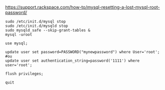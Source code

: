 https://support.rackspace.com/how-to/mysql-resetting-a-lost-mysql-root-password/


    sudo /etc/init.d/mysql stop
    sudo /etc/init.d/mysqld stop
    sudo mysqld_safe --skip-grant-tables &
    mysql -uroot

    use mysql;

    update user set password=PASSWORD("mynewpassword") where User='root';
    #ou
    update user set authentication_string=password('1111') where user='root';

    flush privileges;

    quit
